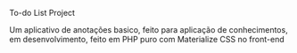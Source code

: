 To-do List Project

Um aplicativo de anotações basico, feito para aplicação de conhecimentos, em desenvolvimento, feito em PHP puro com Materialize CSS no front-end
